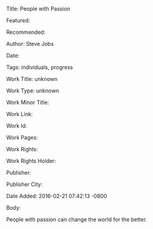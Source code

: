 Title: People with Passion

Featured: 

Recommended: 

Author: Steve Jobs

Date: 

Tags: individuals, progress

Work Title: unknown

Work Type: unknown

Work Minor Title:  

Work Link: 

Work Id:  

Work Pages:  

Work Rights:  

Work Rights Holder:  

Publisher:  

Publisher City:  

Date Added: 2016-02-21 07:42:13 -0800

Body:

People with passion can change the world for the better. 


